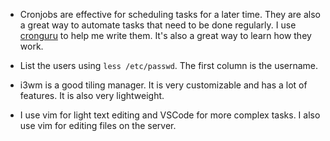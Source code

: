* Cronjobs are effective for scheduling tasks for a later time. They are also a great way to automate tasks that need to be done regularly. I use [cronguru](https://crontab.guru/) to help me write them. It's also a great way to learn how they work. 

* List the users using `less /etc/passwd`. The first column is the username.

* i3wm is a good tiling manager. It is very customizable and has a lot of features. It is also very lightweight. 

* I use vim for light text editing and VSCode for more complex tasks. I also use vim for editing files on the server.


